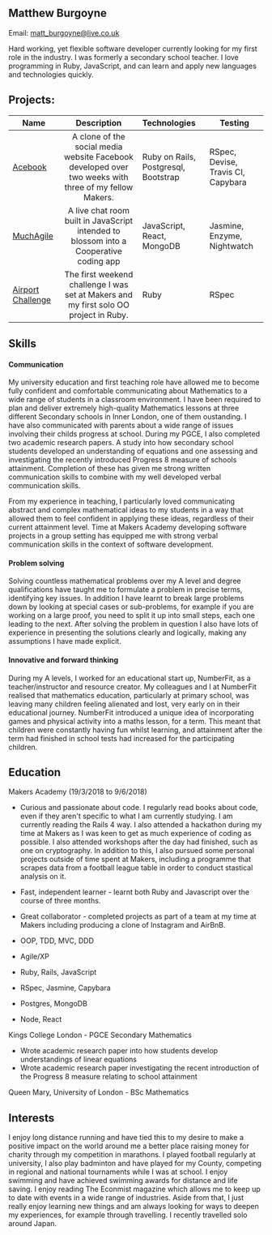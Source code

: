 ## Matthew Burgoyne

Email: matt_burgoyne@live.co.uk

Hard working, yet flexible software developer currently looking for my first role in the industry. I was formerly a secondary school teacher. I love programming in Ruby, JavaScript, and can learn and apply new languages and technologies quickly.
## Projects:

| Name                       | Description                                                                   | Technologies                     |  Testing                           |
| -------------------------- |:-----------------------------------------------------------------------------:|:-------------------|-------------------|
| [Acebook](https://github.com/mattb20/acebook)      | A clone of the social media website Facebook developed over two weeks with three of my fellow Makers.                | Ruby on Rails,  Postgresql, Bootstrap              | RSpec, Devise, Travis CI, Capybara      |
| [MuchAgile](https://github.com/jbropho/final-project-websocket-livechat)       | A live chat room built in JavaScript intended to blossom into a Cooperative coding app                                         | JavaScript, React, MongoDB        | Jasmine, Enzyme, Nightwatch                 |
| [Airport Challenge](https://github.com/mattb20/airport_challengeb)            | The first weekend challenge I was set at Makers and my first solo OO project in Ruby.  | Ruby        | RSpec       |   

## Skills

#### Communication
My university education and first teaching role have allowed me to become fully confident and comfortable communicating about Mathematics to a wide range of students in a classroom environment. I have been required to plan and deliver extremely high-quality Mathematics lessons at three different Secondary schools in Inner London, one of them oustanding. I have also communicated with parents about a wide range of issues involving their childs progress at school. During my PGCE, I also completed two academic research papers. A study into how secondary school students developed an understanding of equations and one assessing and investigating the recently introduced Progress 8 measure of schools attainment. Completion of these has given me strong written communication skills to combine with my well developed verbal communication skills.

From my experience in teaching, I particularly loved communicating abstract and complex mathematical ideas to my students in a way that allowed them to feel confident in applying these ideas, regardless of their current attainment level. Time at Makers Academy developing software projects in a group setting has equipped me with strong verbal communication skills in the context of software development.

#### Problem solving
Solving countless mathematical problems over my A level and degree qualifications have taught me to formulate a problem in precise terms, identifying key issues. In addition I have learnt to break large problems down by looking at special cases or sub-problems, for example if you are working on a large proof, you need to split it up into small steps, each one leading to the next. After solving the problem in question I also have lots of experience in presenting the solutions clearly and logically, making any assumptions I have made explicit.

#### Innovative and forward thinking

During my A levels, I worked for an educational start up, NumberFit, as a teacher/instructor and resource creator. My colleagues and I at NumberFit realised that mathematics education, particularly at primary school, was leaving many children feeling alienated and lost, very early on in their educational journey. NumberFit introduced a unique idea of incorporating games and physical activity into a maths lesson, for a term. This meant that children were constantly having fun whilst learning, and attainment after the term had finished in school tests had increased for the participating children. 

## Education
Makers Academy (19/3/2018 to 9/6/2018)

- Curious and passionate about code. I regularly read books about code, even if they aren't specific to what I am currently studying. I am currently reading the Rails 4 way. I also attended a hackathon during my time at Makers as I was keen to get as much experience of coding as possible. I also attended workshops after the day had finished, such as one on cryptography.
In addition to this, I also pursued some personal projects outside of time spent at Makers, including a programme that scrapes data from a football league table in order to conduct stastical analysis on it.
- Fast, independent learner - learnt both Ruby and Javascript over the course of three months.
- Great collaborator - completed projects as part of a team at my time at Makers including producing a clone of Instagram and AirBnB.

- OOP, TDD, MVC, DDD
- Agile/XP
- Ruby, Rails, JavaScript
- RSpec, Jasmine, Capybara
- Postgres, MongoDB
- Node, React


Kings College London - PGCE Secondary Mathematics
- Wrote academic research paper into how students develop understandings of linear equations
- Wrote academic research paper investigating the recent introduction of the Progress 8 measure relating to school attainment

Queen Mary, University of London - BSc Mathematics

## Interests

I enjoy long distance running and have tied this to my desire to make a positive impact on the world around me a better place raising money for charity through my competition in marathons. I played football regularly at university, I also play badminton and have played for my County, competing in regional and national tournaments while I was at school. I enjoy swimming and have achieved swimming awards for distance and life saving. I enjoy reading The Econmist magazine which allows me to keep up to date with events in a wide range of industries. Aside from that, I just really enjoy learning new things and am always looking for ways to deepen my experiences, for example through travelling. I recently travelled solo around Japan.

